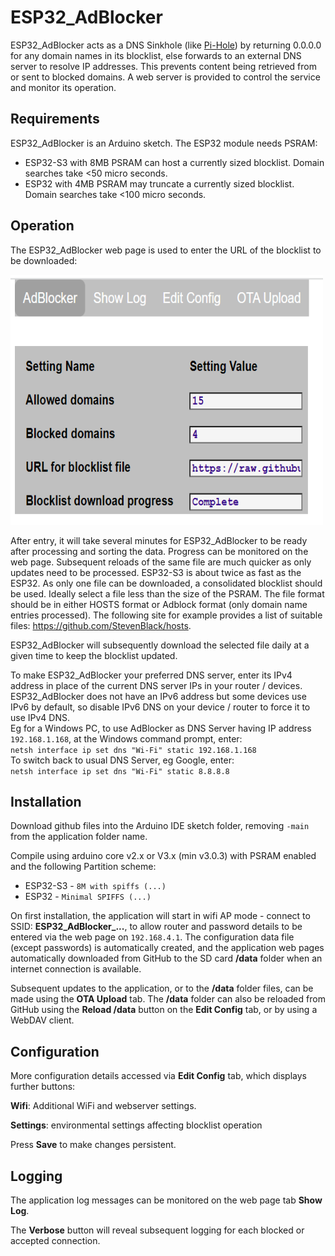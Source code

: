 # ESP32_AdBlocker

ESP32_AdBlocker acts as a DNS Sinkhole (like [Pi-Hole](https://pi-hole.net/)) by returning 0.0.0.0 for any domain names in its blocklist, else forwards to an external DNS server to resolve IP addresses. This prevents content being retrieved from or sent to blocked domains. A web server is provided to control the service and monitor its operation. 

## Requirements

ESP32_AdBlocker is an Arduino sketch. The ESP32 module needs PSRAM: 
* ESP32-S3 with 8MB PSRAM can host a currently sized blocklist. Domain searches take <50 micro seconds.
* ESP32 with 4MB PSRAM may truncate a currently sized blocklist. Domain searches take <100 micro seconds.

## Operation

The ESP32_AdBlocker web page is used to enter the URL of the blocklist to be downloaded: 

<img src="extras/webpage.png" width="500" height="400">

After entry, it will take several minutes for ESP32_AdBlocker to be ready after processing and sorting the data. Progress can be monitored on the web page. Subsequent reloads of the same file are much quicker as only updates need to be processed. ESP32-S3 is about twice as fast as the ESP32.
As only one file can be downloaded, a consolidated blocklist should be used. Ideally select a file less than the size of the PSRAM. The file format should be in either HOSTS format or Adblock format (only domain name entries processed). The following site for example provides a list of suitable files: https://github.com/StevenBlack/hosts.

ESP32_AdBlocker will subsequently download the selected file daily at a given time to keep the blocklist updated.

To make ESP32_AdBlocker your preferred DNS server, enter its IPv4 address in place of the current DNS server IPs in your router / devices. ESP32_AdBlocker does not have an IPv6 address but some devices use IPv6 by default, so disable IPv6 DNS on your device / router to force it to use IPv4 DNS.  
Eg for a Windows PC, to use AdBlocker as DNS Server having IP address `192.168.1.168`, at the Windows command prompt, enter:  
`netsh interface ip set dns "Wi-Fi" static 192.168.1.168`  
To switch back to usual DNS Server, eg Google, enter:  
`netsh interface ip set dns "Wi-Fi" static 8.8.8.8` 

## Installation

Download github files into the Arduino IDE sketch folder, removing `-main` from the application folder name.

Compile using arduino core v2.x or V3.x (min v3.0.3) with PSRAM enabled and the following Partition scheme:
* ESP32-S3 - `8M with spiffs (...)`
* ESP32 - `Minimal SPIFFS (...)`

On first installation, the application will start in wifi AP mode - connect to SSID: **ESP32_AdBlocker_...**, to allow router and password details to be entered via the web page on `192.168.4.1`. The configuration data file (except passwords) is automatically created, and the application web pages automatically downloaded from GitHub to the SD card **/data** folder when an internet connection is available.

Subsequent updates to the application, or to the **/data** folder files, can be made using the **OTA Upload** tab. The **/data** folder can also be reloaded from GitHub using the **Reload /data** button on the **Edit Config** tab, or by using a WebDAV client.

## Configuration

More configuration details accessed via **Edit Config** tab, which displays further buttons:

**Wifi**:
Additional WiFi and webserver settings.

**Settings**: 
environmental settings affecting blocklist operation

Press **Save** to make changes persistent.

## Logging

The application log messages can be monitored on the web page tab **Show Log**.

The **Verbose** button will reveal subsequent logging for each blocked or accepted connection.


